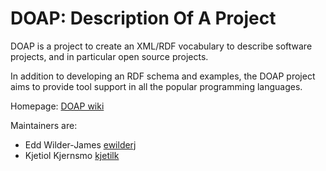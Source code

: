 # DOAP: Description Of A Project

DOAP is a project to create an XML/RDF vocabulary to describe software
projects, and in particular open source projects.

In addition to developing an RDF schema and examples, the DOAP project aims to
provide tool support in all the popular programming languages.

Homepage: [DOAP wiki](https://github.com/ewilderj/doap/wiki)

Maintainers are:

* Edd Wilder-James [ewilderj](https://github.com/ewilderj)
* Kjetiol Kjernsmo [kjetilk](https://github.com/kjetilk)

